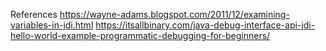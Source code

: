 References
https://wayne-adams.blogspot.com/2011/12/examining-variables-in-jdi.html
https://itsallbinary.com/java-debug-interface-api-jdi-hello-world-example-programmatic-debugging-for-beginners/
